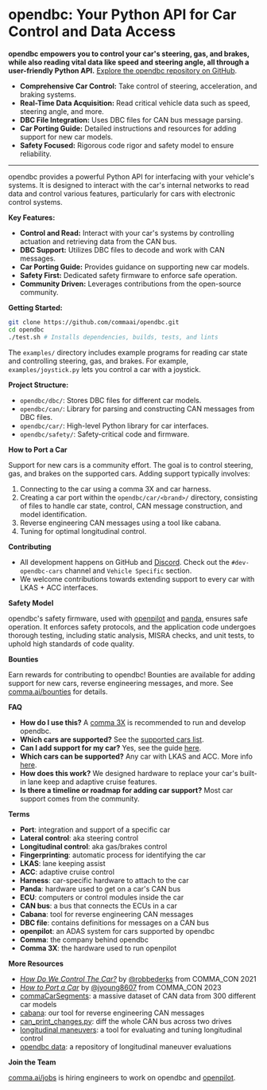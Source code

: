 # opendbc: Your Python API for Car Control and Data Access

**opendbc empowers you to control your car's steering, gas, and brakes, while also reading vital data like speed and steering angle, all through a user-friendly Python API.**  [Explore the opendbc repository on GitHub](https://github.com/commaai/opendbc).

*   **Comprehensive Car Control:** Take control of steering, acceleration, and braking systems.
*   **Real-Time Data Acquisition:** Read critical vehicle data such as speed, steering angle, and more.
*   **DBC File Integration:** Uses DBC files for CAN bus message parsing.
*   **Car Porting Guide:** Detailed instructions and resources for adding support for new car models.
*   **Safety Focused:** Rigorous code rigor and safety model to ensure reliability.

---

opendbc provides a powerful Python API for interfacing with your vehicle's systems.  It is designed to interact with the car's internal networks to read data and control various features, particularly for cars with electronic control systems.

**Key Features:**

*   **Control and Read:**  Interact with your car's systems by controlling actuation and retrieving data from the CAN bus.
*   **DBC Support:** Utilizes DBC files to decode and work with CAN messages.
*   **Car Porting Guide:** Provides guidance on supporting new car models.
*   **Safety First:** Dedicated safety firmware to enforce safe operation.
*   **Community Driven:** Leverages contributions from the open-source community.

**Getting Started:**

```bash
git clone https://github.com/commaai/opendbc.git
cd opendbc
./test.sh # Installs dependencies, builds, tests, and lints
```

The `examples/` directory includes example programs for reading car state and controlling steering, gas, and brakes.  For example, `examples/joystick.py` lets you control a car with a joystick.

**Project Structure:**

*   `opendbc/dbc/`: Stores DBC files for different car models.
*   `opendbc/can/`:  Library for parsing and constructing CAN messages from DBC files.
*   `opendbc/car/`:  High-level Python library for car interfaces.
*   `opendbc/safety/`: Safety-critical code and firmware.

**How to Port a Car**

Support for new cars is a community effort. The goal is to control steering, gas, and brakes on the supported cars.  Adding support typically involves:

1.  Connecting to the car using a comma 3X and car harness.
2.  Creating a car port within the `opendbc/car/<brand>/` directory, consisting of files to handle car state, control, CAN message construction, and model identification.
3.  Reverse engineering CAN messages using a tool like cabana.
4.  Tuning for optimal longitudinal control.

**Contributing**

*   All development happens on GitHub and [Discord](https://discord.comma.ai). Check out the `#dev-opendbc-cars` channel and `Vehicle Specific` section.
*   We welcome contributions towards extending support to every car with LKAS + ACC interfaces.

**Safety Model**

opendbc's safety firmware, used with [openpilot](https://github.com/commaai/openpilot) and [panda](https://comma.ai/shop/panda), ensures safe operation. It enforces safety protocols, and the application code undergoes thorough testing, including static analysis, MISRA checks, and unit tests, to uphold high standards of code quality.

**Bounties**

Earn rewards for contributing to opendbc! Bounties are available for adding support for new cars, reverse engineering messages, and more. See [comma.ai/bounties](https://comma.ai/bounties) for details.

**FAQ**

*   **How do I use this?**  A [comma 3X](https://comma.ai/shop/comma-3x) is recommended to run and develop opendbc.
*   **Which cars are supported?**  See the [supported cars list](docs/CARS.md).
*   **Can I add support for my car?**  Yes, see the guide [here](https://github.com/commaai/opendbc/blob/docs/README.md#how-to-port-a-car).
*   **Which cars can be supported?**  Any car with LKAS and ACC. More info [here](https://github.com/commaai/openpilot/blob/master/docs/CARS.md#dont-see-your-car-here).
*   **How does this work?**  We designed hardware to replace your car's built-in lane keep and adaptive cruise features.
*   **Is there a timeline or roadmap for adding car support?**  Most car support comes from the community.

**Terms**

*   **Port**: integration and support of a specific car
*   **Lateral control**: aka steering control
*   **Longitudinal control**: aka gas/brakes control
*   **Fingerprinting**: automatic process for identifying the car
*   **LKAS**: lane keeping assist
*   **ACC**: adaptive cruise control
*   **Harness**: car-specific hardware to attach to the car
*   **Panda**: hardware used to get on a car's CAN bus
*   **ECU**: computers or control modules inside the car
*   **CAN bus**: a bus that connects the ECUs in a car
*   **Cabana**: tool for reverse engineering CAN messages
*   **DBC file**: contains definitions for messages on a CAN bus
*   **openpilot**: an ADAS system for cars supported by opendbc
*   **Comma**: the company behind opendbc
*   **Comma 3X**: the hardware used to run openpilot

**More Resources**

*   [*How Do We Control The Car?*](https://www.youtube.com/watch?v=nNU6ipme878&pp=ygUoY29tbWEgY29uIDIwMjEgaG93IGRvIHdlIGNvbnRyb2wgdGhlIGNhcg%3D%3D) by [@robbederks](https://github.com/robbederks) from COMMA_CON 2021
*   [*How to Port a Car*](https://www.youtube.com/watch?v=XxPS5TpTUnI&t=142s&pp=ygUPamFzb24gY29tbWEgY29u) by [@jyoung8607](https://github.com/jyoung8607) from COMMA_CON 2023
*   [commaCarSegments](https://huggingface.co/datasets/commaai/commaCarSegments): a massive dataset of CAN data from 300 different car models
*   [cabana](https://github.com/commaai/openpilot/tree/master/tools/cabana#readme): our tool for reverse engineering CAN messages
*   [can_print_changes.py](https://github.com/commaai/openpilot/blob/master/selfdrive/debug/can_print_changes.py): diff the whole CAN bus across two drives
*   [longitudinal maneuvers](https://github.com/commaai/openpilot/tree/master/tools/longitudinal_maneuvers): a tool for evaluating and tuning longitudinal control
*   [opendbc data](https://commaai.github.io/opendbc-data/): a repository of longitudinal maneuver evaluations

**Join the Team**

[comma.ai/jobs](https://comma.ai/jobs) is hiring engineers to work on opendbc and [openpilot](https://github.com/commaai/openpilot).